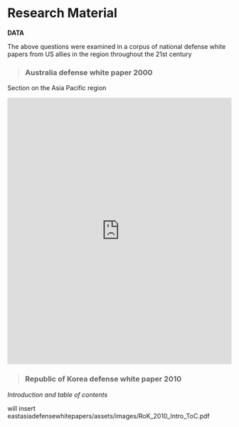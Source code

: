 # Research Material

<b>DATA</b>

The above questions were examined in a corpus of national defense white papers from US allies in the region throughout the 21st century

> ### Australia defense white paper 2000<br>

Section on the Asia Pacific region
  
 

<iframe class="scribd_iframe_embed" src="https://de.scribd.com/document/367181834/Australia-Defence-White-Paper-2000" data-auto-height="false" data-aspect-ratio="0.7068965517241379" scrolling="no" id="doc_93562" width="100%" height="600" frameborder="0"></iframe>




> ### Republic of Korea defense white paper 2010<br>
  <i>Introduction and table of contents</i>

will insert eastasiadefensewhitepapers/assets/images/RoK_2010_Intro_ToC.pdf
